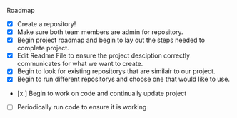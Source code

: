 Roadmap
- [x] Create a repository!
- [x] Make sure both team members are admin for repository.
- [x] Begin project roadmap and begin to lay out the steps needed to complete project.
- [x] Edit Readme File to ensure the project desciption correctly communicates for what we want to create.
- [x] Begin to look for existing repositorys that are similair to our project.
- [x] Begin to run different repositorys and choose one that would like to use.
- [x ] Begin to work on code and continually update project
- [ ] Periodically run code to ensure it is working
